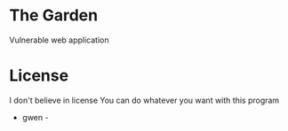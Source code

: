 # The Garden

Vulnerable web application


# License

I don't believe in license
You can do whatever you want with this program
- gwen -
